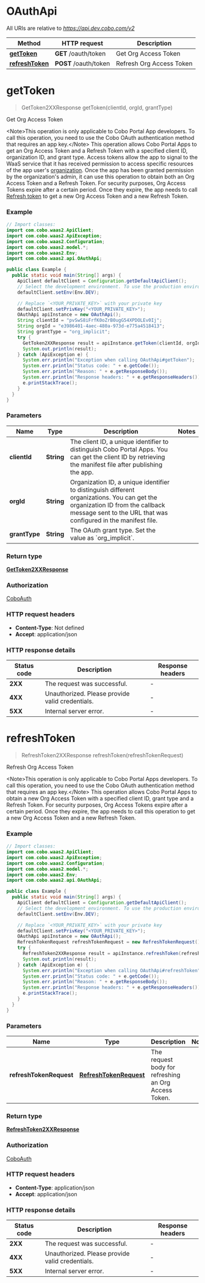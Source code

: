 # OAuthApi

All URIs are relative to *https://api.dev.cobo.com/v2*

| Method | HTTP request | Description |
|------------- | ------------- | -------------|
| [**getToken**](OAuthApi.md#getToken) | **GET** /oauth/token | Get Org Access Token |
| [**refreshToken**](OAuthApi.md#refreshToken) | **POST** /oauth/token | Refresh Org Access Token |


<a id="getToken"></a>
# **getToken**
> GetToken2XXResponse getToken(clientId, orgId, grantType)

Get Org Access Token

&lt;Note&gt;This operation is only applicable to Cobo Portal App developers. To call this operation, you need to use the Cobo OAuth authentication method that requires an app key.&lt;/Note&gt; This operation allows Cobo Portal Apps to get an Org Access Token and a Refresh Token with a specified client ID, organization ID, and grant type.   Access tokens allow the app to signal to the WaaS service that it has received permission to access specific resources of the app user&#39;s [organization](https://manuals.cobo.com/en/portal/organization/introduction). Once the app has been granted permission by the organization&#39;s admin, it can use this operation to obtain both an Org Access Token and a Refresh Token.  For security purposes, Org Access Tokens expire after a certain period. Once they expire, the app needs to call [Refresh token](/v2/api-references/oauth/refresh-org-access-token) to get a new Org Access Token and a new Refresh Token.  

### Example
```java
// Import classes:
import com.cobo.waas2.ApiClient;
import com.cobo.waas2.ApiException;
import com.cobo.waas2.Configuration;
import com.cobo.waas2.model.*;
import com.cobo.waas2.Env;
import com.cobo.waas2.api.OAuthApi;

public class Example {
  public static void main(String[] args) {
    ApiClient defaultClient = Configuration.getDefaultApiClient();
    // Select the development environment. To use the production environment, replace `Env.DEV` with `Env.PROD
    defaultClient.setEnv(Env.DEV);

    // Replace `<YOUR_PRIVATE_KEY>` with your private key
    defaultClient.setPrivKey("<YOUR_PRIVATE_KEY>");
    OAuthApi apiInstance = new OAuthApi();
    String clientId = "pvSwS8iFrfK0oZrB0ugG54XPDOLEv0Ij";
    String orgId = "e3986401-4aec-480a-973d-e775a4518413";
    String grantType = "org_implicit";
    try {
      GetToken2XXResponse result = apiInstance.getToken(clientId, orgId, grantType);
      System.out.println(result);
    } catch (ApiException e) {
      System.err.println("Exception when calling OAuthApi#getToken");
      System.err.println("Status code: " + e.getCode());
      System.err.println("Reason: " + e.getResponseBody());
      System.err.println("Response headers: " + e.getResponseHeaders());
      e.printStackTrace();
    }
  }
}
```

### Parameters

| Name | Type | Description  | Notes |
|------------- | ------------- | ------------- | -------------|
| **clientId** | **String**| The client ID, a unique identifier to distinguish Cobo Portal Apps. You can get the client ID by retrieving the manifest file after publishing the app. | |
| **orgId** | **String**| Organization ID, a unique identifier to distinguish different organizations. You can get the organization ID from the callback message sent to the URL that was configured in the manifest file. | |
| **grantType** | **String**| The OAuth grant type. Set the value as &#x60;org_implicit&#x60;. | |

### Return type

[**GetToken2XXResponse**](GetToken2XXResponse.md)

### Authorization

[CoboAuth](../README.md#CoboAuth)

### HTTP request headers

 - **Content-Type**: Not defined
 - **Accept**: application/json

### HTTP response details
| Status code | Description | Response headers |
|-------------|-------------|------------------|
| **2XX** | The request was successful. |  -  |
| **4XX** | Unauthorized. Please provide valid credentials. |  -  |
| **5XX** | Internal server error. |  -  |

<a id="refreshToken"></a>
# **refreshToken**
> RefreshToken2XXResponse refreshToken(refreshTokenRequest)

Refresh Org Access Token

&lt;Note&gt;This operation is only applicable to Cobo Portal Apps developers. To call this operation, you need to use the Cobo OAuth authentication method that requires an app key.&lt;/Note&gt; This operation allows Cobo Portal Apps to obtain a new Org Access Token with a specified client ID, grant type and a Refresh Token.   For security purposes, Org Access Tokens expire after a certain period. Once they expire, the app needs to call this operation to get a new Org Access Token and a new Refresh Token.  

### Example
```java
// Import classes:
import com.cobo.waas2.ApiClient;
import com.cobo.waas2.ApiException;
import com.cobo.waas2.Configuration;
import com.cobo.waas2.model.*;
import com.cobo.waas2.Env;
import com.cobo.waas2.api.OAuthApi;

public class Example {
  public static void main(String[] args) {
    ApiClient defaultClient = Configuration.getDefaultApiClient();
    // Select the development environment. To use the production environment, replace `Env.DEV` with `Env.PROD
    defaultClient.setEnv(Env.DEV);

    // Replace `<YOUR_PRIVATE_KEY>` with your private key
    defaultClient.setPrivKey("<YOUR_PRIVATE_KEY>");
    OAuthApi apiInstance = new OAuthApi();
    RefreshTokenRequest refreshTokenRequest = new RefreshTokenRequest();
    try {
      RefreshToken2XXResponse result = apiInstance.refreshToken(refreshTokenRequest);
      System.out.println(result);
    } catch (ApiException e) {
      System.err.println("Exception when calling OAuthApi#refreshToken");
      System.err.println("Status code: " + e.getCode());
      System.err.println("Reason: " + e.getResponseBody());
      System.err.println("Response headers: " + e.getResponseHeaders());
      e.printStackTrace();
    }
  }
}
```

### Parameters

| Name | Type | Description  | Notes |
|------------- | ------------- | ------------- | -------------|
| **refreshTokenRequest** | [**RefreshTokenRequest**](RefreshTokenRequest.md)| The request body for refreshing an Org Access Token. | |

### Return type

[**RefreshToken2XXResponse**](RefreshToken2XXResponse.md)

### Authorization

[CoboAuth](../README.md#CoboAuth)

### HTTP request headers

 - **Content-Type**: application/json
 - **Accept**: application/json

### HTTP response details
| Status code | Description | Response headers |
|-------------|-------------|------------------|
| **2XX** | The request was successful. |  -  |
| **4XX** | Unauthorized. Please provide valid credentials. |  -  |
| **5XX** | Internal server error. |  -  |

